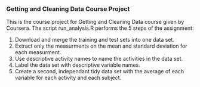### Getting and Cleaning Data Course Project

This is the course project for Getting and Cleaning Data course given by Coursera.  The script run_analysis.R performs the 5 steps
of the assignment:

1.  Download and merge the training and test sets into one data set.
2.  Extract only the measurments on the mean and standard deviation for each measurment.
3.  Use descriptive activity names to name the activities in the data set.
4.  Label the data set with descriptive variable names.
5.  Create a second, independant tidy data set with the average of each variable for each activity and each subject.